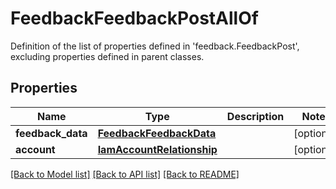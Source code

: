 # FeedbackFeedbackPostAllOf

Definition of the list of properties defined in 'feedback.FeedbackPost', excluding properties defined in parent classes.
## Properties
Name | Type | Description | Notes
------------ | ------------- | ------------- | -------------
**feedback_data** | [**FeedbackFeedbackData**](FeedbackFeedbackData.md) |  | [optional] 
**account** | [**IamAccountRelationship**](IamAccountRelationship.md) |  | [optional] 

[[Back to Model list]](../README.md#documentation-for-models) [[Back to API list]](../README.md#documentation-for-api-endpoints) [[Back to README]](../README.md)


